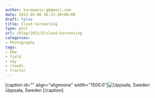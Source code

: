 ```yaml
---
author: karamanis.g@gmail.com
date: 2013-05-06 16:33:36+00:00
draft: false
title: Cloud harvesting
type: post
url: /blog/2013/5/cloud-harvesting
categories:
- Photography
tags:
- b&w
- field
- sky
- clouds
- tractor
---
```


[caption id="" align="alignnone" width="1500.0"]![ Uppsala, Sweden ](https://images.squarespace-cdn.com/content/v1/4f3f61bae4b063b909445965/1367857579807-2P126D4L6MAMR9M1DVPU/ke17ZwdGBToddI8pDm48kAjkaFTyBy8qANmErpxxnawUqsxRUqqbr1mOJYKfIPR7LoDQ9mXPOjoJoqy81S2I8N_N4V1vUb5AoIIIbLZhVYy7Mythp_T-mtop-vrsUOmeInPi9iDjx9w8K4ZfjXt2drtm2QGwqrGwDbYQLbBdiOKFRoiG18sEQh82yb7Mc1UsbSexTd1-frD7527z4SM9QQ/20130501-GKAR7146.jpg?format=original)
 Uppsala, Sweden [/caption]
